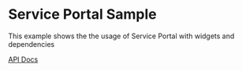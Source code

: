 # Service Portal Sample

This example shows the the usage of Service Portal with widgets and dependencies

[API Docs](https://www.servicenow.com/docs/csh?topicname=fluent-service-portal-api.html&version=latest)
